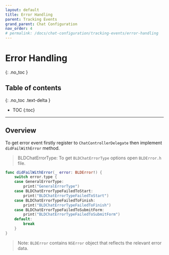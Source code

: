 ```yaml
---
layout: default
title: Error Handling
parent: Tracking Events
grand_parent: Chat Configuration
nav_order: 4
# permalink: /docs/chat-configuration/tracking-events/error-handling
---
```


# Error Handling 
{: .no_toc }

## Table of contents
{: .no_toc .text-delta }

- TOC
{:toc}

---

## Overview

To get error event firstly register to `ChatControllerDelegate` then implement `didFailWithError` method.

>BLDChatErrorType: To get `BLDChatErrorType` options open `BLDError.h` file.

```swift
func didFailWithError(_ error: BLDError!) {
    switch error.type {
    case GeneralErrorType:
        print("GeneralErrorType")
    case BLDChatErrorTypeFailedToStart:
        print("BLDChatErrorTypeFailedToStart")
    case BLDChatErrorTypeFailedToFinish:
        print("BLDChatErrorTypeFailedToFinish")
    case BLDChatErrorTypeFailedToSubmitForm:
        print("BLDChatErrorTypeFailedToSubmitForm")
    default:
        break
    }
}
```

>Note: `BLDError` contains `NSError` object that reflects the relevant error data.
